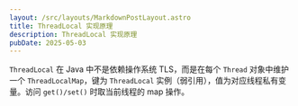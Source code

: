 ```yaml
---
layout: /src/layouts/MarkdownPostLayout.astro
title: ThreadLocal 实现原理
description: ThreadLocal 实现原理
pubDate: 2025-05-03
---
```

`ThreadLocal` 在 Java 中不是依赖操作系统 TLS，而是在每个 `Thread` 对象中维护一个 `ThreadLocalMap`，键为 `ThreadLocal` 实例（弱引用），值为对应线程私有变量。访问 `get()/set()` 时取当前线程的 map 操作。